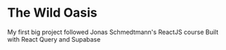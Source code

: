 # The Wild Oasis

My first big project followed Jonas Schmedtmann's ReactJS course
Built with React Query and Supabase